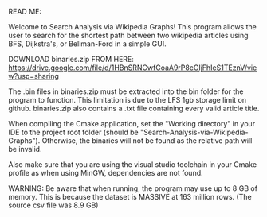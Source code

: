 READ ME:

Welcome to Search Analysis via Wikipedia Graphs!
This program allows the user to search for the shortest path between two wikipedia articles using BFS, Dijkstra's, or Bellman-Ford in a simple GUI.

DOWNLOAD binaries.zip FROM HERE: 
https://drive.google.com/file/d/1HBnSRNCwfCoaA9rP8cGIjFhIeS1TEznV/view?usp=sharing

The .bin files in binaries.zip must be extracted into the bin folder for the program to function. This limitation is due to the LFS 1gb storage limit on github.
binaries.zip also contains a .txt file containing every valid article title.

When compiling the Cmake application, set the "Working directory" in your IDE to the project root folder (should be "Search-Analysis-via-Wikipedia-Graphs").
Otherwise, the binaries will not be found as the relative path will be invalid.

Also make sure that you are using the visual studio toolchain in your Cmake profile as when using MinGW, dependencies are not found.

WARNING:
Be aware that when running, the program may use up to 8 GB of memory.
This is because the dataset is MASSIVE at 163 million rows. (The source csv file was 8.9 GB)
